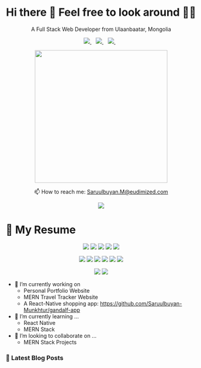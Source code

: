 

<h1 align='center'>
  Hi there 👋 Feel free to look around 👨‍💻
</h1>

<p align='center'>
  A Full Stack Web Developer from Ulaanbaatar, Mongolia
</p>



<p align='center'>
  
  <!--<a href="https://wa.me/5518996643974?text=Olá!%20Alexandre">
    <img src="https://img.shields.io/badge/WHATSAPP-%2325D366.svg?&style=for-the-badge&logo=whatsapp&logoColor=white" />    
  </a>&nbsp;&nbsp;-->
  <a href="https://linkedin.com/in/saruulbuyan-munkhtur-a82257185">
    <img src="https://img.shields.io/badge/linkedin-%230077B5.svg?&style=for-the-badge&logo=linkedin&logoColor=white" />
  </a>&nbsp;&nbsp;
  <a href="https://instagram.com/saruulbuyan_munkhtur">
    <img src="https://img.shields.io/badge/instagram-%23E4405F.svg?&style=for-the-badge&logo=instagram&logoColor=white" />        
  </a>&nbsp;&nbsp;
  <a href="https://medium.com/@SaruulbuyanMunkhtur">
    <img src="https://img.shields.io/badge/medium-%2312100E.svg?&style=for-the-badge&logo=medium&logoColor=white" />        
  </a>&nbsp;&nbsp;

  
</p>

<p align='center'>
  <a href="#"><img src="https://github-readme-stats.vercel.app/api?username=saruulbuyan-munkhtur&show_icons=true&count_private=true&theme=dark" width="350"></a>
</p>





<p align='center'>
  📫 How to reach me: <a href='mailto:saruulbuyan.m@eudimized.com'>Saruulbuyan.M@eudimized.com</a>
</p>
<p align='center'>
  <a href="#"><img src="https://badges.pufler.dev/visits/saruulbuyan-munkhtur/saruulbuyan-munkhtur"></a>
</p>

<h1> 📃 My Resume </h1>

<p align='center'>
          
  <img src="https://img.shields.io/badge/javascript-%23F7DF1E.svg?&style=for-the-badge&logo=javascript&logoColor=black" />
  <img src="https://img.shields.io/badge/react%20-%2320232a.svg?&style=for-the-badge&logo=react&logoColor=%2361DAFB" />
  <img src="https://img.shields.io/badge/gatsby%20-663399.svg?&style=for-the-badge&logo=gatsby&logoColor=white" />
  <img src="https://img.shields.io/badge/express.js%20-%23404d59.svg?&style=for-the-badge"/>
  <img src="https://img.shields.io/badge/html5%20-%23E34F26.svg?&style=for-the-badge&logo=html5&logoColor=white" />
          
</p>

<p align='center'>

  <img src="https://img.shields.io/badge/python%20-%2314354C.svg?&style=for-the-badge&logo=python&logoColor=white" />
  <img src="https://img.shields.io/badge/c++%20-%2300599C.svg?&style=for-the-badge&logo=c%2B%2B&logoColor=white" />
  <img src="https://img.shields.io/badge/node.js%20-%2343853D.svg?&style=for-the-badge&logo=node.js&logoColor=white" />
  <img src="https://img.shields.io/badge/sass%20-%23CC6699.svg?&style=for-the-badge&logo=sass&logoColor=white" />
  <img src="https://img.shields.io/badge/react_native%20-%2320232a.svg?&style=for-the-badge&logo=react&logoColor=%2361DAFB" />
  <img src="https://img.shields.io/badge/MongoDB-%234ea94b.svg?&style=for-the-badge&logo=mongodb&logoColor=white" />

</p>

<p align='center'>
    <img src="https://img.shields.io/badge/Microsoft%20Excel-217346?logo=microsoft-excel&logoColor=white&style=for-the-badge" />
  <img src="https://img.shields.io/badge/netlify%20-00C7B7.svg?&style=for-the-badge&logo=netlify&logoColor=white" />

</p>


- 🔭 I’m currently working on
     - Personal Portfolio Website
     - MERN Travel Tracker Website
     - A React-Native shopping app: https://github.com/Saruulbuyan-Munkhtur/gandalf-app
- 🌱 I’m currently learning ...
     - React Native
     - MERN Stack
- 👯 I’m looking to collaborate on ...
     - MERN Stack Projects

### 📕 Latest Blog Posts
<!-- BLOG-POST-LIST:START -->
<!-- BLOG-POST-LIST:END -->



<!--- https://img.shields.io/badge/{FIRST}-{SECONDARY}-%23{HEX-COLOR}.svg?&style=for-the-badge&logo={ICON}&logoColor=white --->







